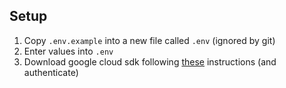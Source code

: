 ## Setup
1. Copy `.env.example` into a new file called `.env` (ignored by git)
2. Enter values into `.env`
3. Download google cloud sdk following [these](https://cloud.google.com/sdk/docs/) instructions (and authenticate)